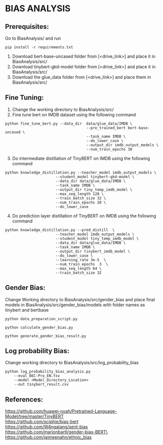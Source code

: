 BIAS ANALYSIS
=============

## Prerequisites:

Go to BiasAnalysis/ and run

```
pip install -r requirements.txt
```

1. Download bert-base-uncased folder from [<drive_link>] and place it in BiasAnalysis/src/
2. Download tinybert-gkd-model folder from [<drive_link>] and place it in BiasAnalysis/src/
3. Download the glue_data folder from [<drive_link>] and place them in BiasAnalysis/src/

## Fine Tuning:

1. Change the working directory to BiasAnalysis/src/
2. Fine tune bert on IMDB dataset using the following command

```
python fine_tune_bert.py --data_dir  data/glue_data/IMDB \
                                     --pre_trained_bert bert-base-uncased \
                                     --task_name IMDB \
                                     --do_lower_case \
                                     --output_dir imdb_output_models \
                                     --num_train_epochs 30

``` 

3. Do intermediate distillation of TinyBERT on IMDB using the following command

```
python knowledge_distillation.py --teacher_model imdb_output_models \
                       --student_model tinybert-gkd-model \
                       --data_dir data/glue_data/IMDB \
                       --task_name IMDB \
                       --output_dir tiny_temp_imdb_model \
                       --max_seq_length 128 \
                       --train_batch_size 32 \
                       --num_train_epochs 20 \
                       --do_lower_case

``` 

4. Do prediction layer distillation of TinyBERT on IMDB using the following command

```
python knowledge_distillation.py --pred_distill  \
                       --teacher_model imdb_output_models \
                       --student_model tiny_temp_imdb_model \
                       --data_dir data/glue_data/IMDB \
                       --task_name IMDB \
                       --output_dir tinybert_imdb_model \
                       --do_lower_case \
                       --learning_rate 3e-5  \
                       --num_train_epochs  3  \
                       --max_seq_length 64 \
                       --train_batch_size 32

```

## Gender Bias:

Change Working directory to BiasAnalysis/src/gender_bias and 
place final models in BiasAnalysis/src/gender_bias/models with folder names as tinybert and bertbase

``` 
python data_preparation_script.py  
```

``` 
python calculate_gender_bias.py
```

``` 
python generate_gender_bias_result.py
```

## Log probability Bias:

Change working directory to BiasAnalysis/src/log_probability_bias

``` 
python log_probability_bias_analysis.py 
    --eval BEC-Pro_EN.tsv 
    --model <Model_Directory_Location> 
    --out tinybert_result.csv
```

## References:

https://github.com/huawei-noah/Pretrained-Language-Model/tree/master/TinyBERT \
https://github.com/sciphie/bias-bert \
https://github.com/W4ngatang/sent-bias \
https://github.com/marionbartl/gender-bias-BERT\
https://github.com/jaimeenahn/ethnic_bias
